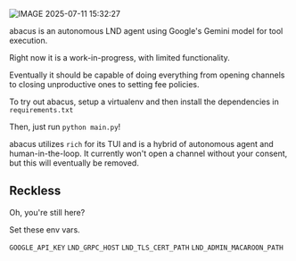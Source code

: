 ![IMAGE 2025-07-11 15:32:27](https://github.com/user-attachments/assets/6764b5d8-f9b3-4eea-9384-c3e6f6c0dc73)

abacus is an autonomous LND agent using Google's Gemini model for tool execution.

Right now it is a work-in-progress, with limited functionality.

Eventually it should be capable of doing everything from opening channels to closing unproductive ones to setting fee policies.

To try out abacus, setup a virtualenv and then install the dependencies in `requirements.txt`

Then, just run `python main.py`!

abacus utilizes `rich` for its TUI and is a hybrid of autonomous agent and human-in-the-loop. It currently won't open a channel without your consent, but this will eventually be removed.

## Reckless
Oh, you're still here?

Set these env vars.

`GOOGLE_API_KEY`
`LND_GRPC_HOST`
`LND_TLS_CERT_PATH`
`LND_ADMIN_MACAROON_PATH`
